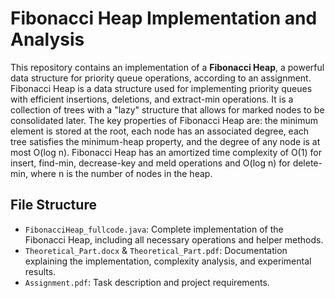 # Fibonacci Heap Implementation and Analysis

This repository contains an implementation of a **Fibonacci Heap**, a powerful data structure for priority queue operations, according to an assignment. Fibonacci Heap is a data structure used for implementing priority queues with efficient insertions, deletions, and extract-min operations. It is a collection of trees with a "lazy" structure that allows for marked nodes to be consolidated later. The key properties of Fibonacci Heap are: the minimum element is stored at the root, each node has an associated degree, each tree satisfies the minimum-heap property, and the degree of any node is at most O(log n). Fibonacci Heap has an amortized time complexity of O(1) for insert, find-min, decrease-key and meld operations and O(log n) for delete-min, where n is the number of nodes in the heap.

## File Structure

- `FibonacciHeap_fullcode.java`: Complete implementation of the Fibonacci Heap, including all necessary operations and helper methods.
- `Theoretical_Part.docx` & `Theoretical_Part.pdf`: Documentation explaining the implementation, complexity analysis, and experimental results.
- `Assignment.pdf`: Task description and project requirements.
